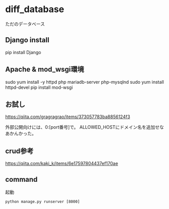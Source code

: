 # diff_database

ただのデータベース

## Django install
pip install Django

## Apache & mod_wsgi環境
sudo yum install -y httpd php mariadb-server php-mysqlnd
sudo yum install httpd-devel
pip install mod-wsgi

## お試し
https://qiita.com/gragragrao/items/373057783ba8856124f3

外部公開向けには、0:[port番号]で。
ALLOWED_HOSTにドメイン名を追加せなあかんかった。

## crud参考
https://qiita.com/kaki_k/items/6e17597804437ef170ae

## command
起動
~~~
python manage.py runserver [8000]
~~~